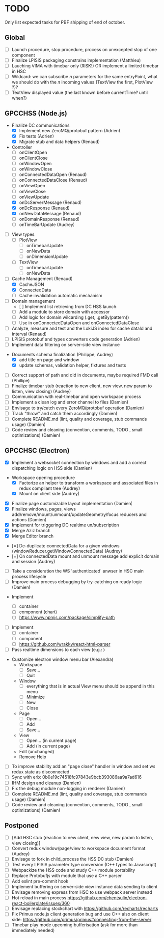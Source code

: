 # TODO

Only list expected tasks for PBF shipping of end of october.

## Global

* [ ] Launch procedure, stop procedure, process on unexcepted stop of one component
* [ ] Finalize LPISIS packaging constrains implementation (Matthieu)
* [ ] Lauching VIMA with timebar only (RISK!) OR implement a limited timebar in HSC
* [ ] Wildcard: we can subscribe *n* parameters for the same entryPoint, what we should do with the *n* incoming values (TextView the first, PlotView ?)?
* [ ] TextView displayed value (the last known before currentTime? until when?)

## GPCCHSS (Node.js)

* Finalize DC communications
  - [x] Implement new ZeroMQ/protobuf pattern (Adrien)
  - [x] Fix tests (Adrien)
  - [x] Migrate stub and data helpers (Renaud)
* Controller
  * [ ] onClientOpen
  * [ ] onClientClose
  * [ ] onWindowOpen
  * [ ] onWindowClose
  * [ ] onConnectedDataOpen (Renaud)
  * [ ] onConnectedDataClose (Renaud)
  * [ ] onViewOpen
  * [ ] onViewClose
  * [ ] onViewUpdate
  * [x] onDcServerMessage (Renaud)
  * [x] onDcResponse (Renaud)
  * [x] onNewDataMessage (Renaud)
  * [ ] onDomainResponse (Renaud)
  * [ ] onTimeBarUpdate (Audrey)
* [ ] View types
  * [ ] PlotView
    - [ ] onTimebarUpdate
    - [ ] onNewData
    - [ ] onDimensionUpdate
  * [ ] TextView
    - [ ] onTimebarUpdate
    - [ ] onNewData
* [ ] Cache Management (Renaud)
  - [x] CacheJSON
  - [x] ConnectedData
  - [ ] Cache invalidation automatic mechanism
* [ ] Domain management
  - [ ] Implement list retrieving from DC HSS launch
  - [ ] Add a module to store domain with accessor
  - [ ] Add logic for domain wilcarding (.get, .getBy(pattern))
  - [ ] Use in onConnectedDataOpen and onConnectedDataClose
* [ ] Analyze, measure and test and the LokiJS index for cache dataId and interval (Renaud)
* [ ] LPISIS protobuf and types converters code generation (Adrien)
* [ ] Implement data filtering on server-side view instance
* Documents schema finalization (Philippe, Audrey)
  - [x] add title on page and window
  - [x] update schemas, validation helper, fixtures and tests
* [ ] Correct support of path and oId in documents, maybe required FMD call (Phillipe)
* [ ] Finalize timebar stub (reaction to new client, new view, new param to listen, view closing) (Audrey)
* [ ] Communication with real-timebar and open workspace process
* [ ] Implement a clean log and error channel to files (Damien)
* [ ] Envisage to try/catch every ZeroMQ/protobuf operation (Damien)
* [ ] Track "throw" and catch them accordingly (Damien)
* [ ] Complete README.md (lint, quality and coverage, stub  commands usage) (Damien)
* [ ] Code review and cleaning (convention, comments, TODO , small optimizations) (Damien)

## GPCCHSC (Electron)

* [x] Implement a websocket connection by windows and add a correct dispatching logic on HSS side (Damien)
* Workspace opening procedure
  - [x] Factorize an helper to transform a workspace and associated files in redux compliant tree (Audrey)
  - [x] Mount on client side (Audrey)
* [x] Finalize page customizable layout implementation (Damien)
* [x] Finalize windows, pages, views add/remove/mount/unmount/updateGeometry/focus reducers and actions (Damien)
* [x] Implement <ConnectedDataContainer/> for triggering DC realtime un/subscription
* [x] Merge Aziz branch
* [x] Merge Editor branch
* [=] De-duplicate connectedData for a given windows (windowReducer.getWindowConnectedData) (Audrey) 
* [=] On connectedData mount and unmount message add explicit domain and session (Audrey)
* [ ] Take a consideration the WS 'authenticated' anwser in HSC main process lifecycle
* [ ] Improve main process debugging by try-catching on ready logic (Damien)
* Implement <PlotView/>
  - [ ] container
  - [ ] component (chart)
  - [ ] https://www.npmjs.com/package/simplify-path
* [ ] Implement <TextView/>
  - [ ] container
  - [ ] component 
  - [ ] https://github.com/wrakky/react-html-parser
* [ ] Pass realtime dimensions to each view (e.g.: <WithProvider/>)
* Customize electron window menu bar (Alexandra)
  - Workspace
    - [ ] Save...
    - [ ] Quit
  - Window
    - [ ] everything that is in actual View menu should be append in this menu 
    - [ ] Minimize
    - [ ] New
    - [ ] Close
  - Page
    - [ ] Open...
    - [ ] Add
    - [ ] Save...
  - View
    - [ ] Open... (in current page)
    - [ ] Add (in current page)
  - Edit (unchanged)
  - Remove Help
* [ ] To improve stability add an "page close" handler in window and set ws redux state as disconnected
* [ ] Sync with erb: 0b0e19c74518fc97843e9bcb393086aa9a7ad616
* [ ] IHM design and cleanup (Damien)
* [ ] Fix the debug module non-logging in renderer (Damien)
* [ ] Complete README.md (lint, quality and coverage, stub  commands usage) (Damien)
* [ ] Code review and cleaning (convention, comments, TODO , small optimizations) (Damien)

## Postponed

* [ ] [Add HSC stub (reaction to new client, new view, new param to listen, view closing)]
* [ ] Convert redux window/page/view to workspace document format (Audrey)
* [ ] Envisage to fork in child_process the HSS DC stub (Damien)
* [ ] Test every LPISIS parameter type conversion (C++ types to Javascript)
* [ ] Webpackize the HSS code and study C++ module portability
* [ ] Replace Protobufjs with module that use a C++ parser
* [ ] Add eslint pre-commit hook
* [ ] Implement buffering on server-side view instance data sending to client 
* [ ] Envisage removing express from HSC to use webpack server instead
* [ ] Hot reload in main process https://github.com/chentsulin/electron-react-boilerplate/issues/360
* [ ] Envisage replacing stockchart with https://github.com/recharts/recharts
* [ ] Fix Primus node.js client generation bug and use C++ also on client side: https://github.com/primus/primus#connecting-from-the-server
* [ ] Timebar play mode upcoming bufferisation (ask for more than immediately needed)